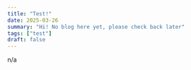 ```yaml
---
title: "Test!"
date: 2025-03-26
summary: "Hi! No blog here yet, please check back later"
tags: ["test"]
draft: false
---
```

n/a